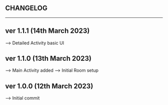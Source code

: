 CHANGELOG
--------------------------------
--------------------------------

ver 1.1.1 (14th March 2023)
--------------------------------
--> Detailed Activity basic UI


ver 1.1.0 (13th March 2023)
--------------------------------
--> Main Activity added
--> Initial Room setup

ver 1.0.0 (12th March 2023)
--------------------------------
--> Initial commit